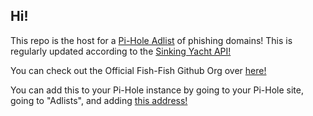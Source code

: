 ## Hi!

This repo is the host for a [Pi-Hole Adlist](https://docs.pi-hole.net/database/gravity) of phishing domains! This is regularly updated according to the [Sinking Yacht API!](https://phish.sinking.yachts/v2/text)

You can check out the Official Fish-Fish Github Org over [here!](https://github.com/fishfish-gg)

You can add this to your Pi-Hole instance by going to your Pi-Hole site, going to "Adlists", and adding [this address!](https://raw.githubusercontent.com/User9684/fishfish-pihole/master/hosts)
